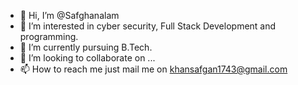 - 👋 Hi, I’m @Safghanalam
- 👀 I’m interested in cyber security, Full Stack Development and programming.
- 🌱 I’m currently pursuing B.Tech.
- 💞️ I’m looking to collaborate on ...
- 📫 How to reach me just mail me on khansafgan1743@gmail.com

<!---
Safghanalam/Safghanalam is a ✨ special ✨ repository because its `README.md` (this file) appears on your GitHub profile.
You can click the Preview link to take a look at your changes.
--->
